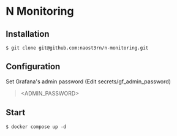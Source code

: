 # N Monitoring

## Installation
```
$ git clone git@github.com:naost3rn/n-monitoring.git
```

## Configuration
Set Grafana's admin password (Edit secrets/gf_admin_password)
> <ADMIN_PASSWORD>

## Start
```
$ docker compose up -d
```
